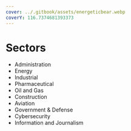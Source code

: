 ```yaml
---
cover: ../.gitbook/assets/energeticbear.webp
coverY: 116.7374681393373
---
```


# Sectors

* Administration&#x20;
* Energy&#x20;
* Industrial
* Pharmaceutical
* Oil and Gas
* Construction
* Aviation&#x20;
* Government & Defense&#x20;
* Cybersecurity&#x20;
* Information and Journalism
